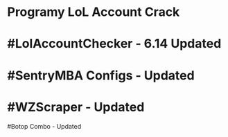 # Programy LoL Account Crack

#LolAccountChecker - 6.14 Updated
==
#SentryMBA Configs - Updated 
==
#WZScraper - Updated
==
#Botop Combo - Updated